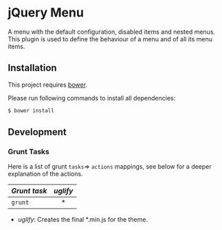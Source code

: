 # jQuery Menu
A menu with the default configuration, disabled items and nested menus.
This plugin is used to define the behaviour of a menu and of all its menu items.

## Installation
This project requires [bower](http://bower.io/).

Please run following commands to install all dependencies:
```sh
$ bower install
```

## Development

### Grunt Tasks
Here is a list of grunt `tasks`=> `actions` mappings, see below for a deeper explanation of the actions.

| *Grunt task* | *uglify* |
|--------------|:--------:|
| `grunt`      |     *    |

* *uglify*: Creates the final \*.min.js for the theme.
